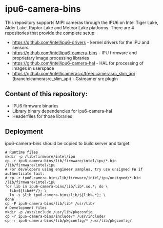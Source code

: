 # ipu6-camera-bins

This repository supports MIPI cameras through the IPU6 on Intel Tiger Lake, Alder Lake, Raptor Lake and Meteor Lake platforms.
There are 4 repositories that provide the complete setup:

- https://github.com/intel/ipu6-drivers - kernel drivers for the IPU and sensors
- https://github.com/intel/ipu6-camera-bins - IPU firmware and proprietary image processing libraries
- https://github.com/intel/ipu6-camera-hal - HAL for processing of images in userspace
- https://github.com/intel/icamerasrc/tree/icamerasrc_slim_api (branch:icamerasrc_slim_api) - Gstreamer src plugin

## Content of this repository:
- IPU6 firmware binaries
- Library binary dependencies for ipu6-camera-hal
- Headerfiles for those libraries

## Deployment
ipu6-camera-bins should be copied to build server and target
```
# Runtime files
mkdir -p /lib/firmware/intel/ipu
cp -r ipu6-camera-bins/lib/firmware/intel/ipu/*.bin /lib/firmware/intel/ipu
# For developers using engineer samples, try use unsigned FW if authenticate fail:
# cp -r ipu6-camera-bins/lib/firmware/intel/ipu/unsigned/*.bin /lib/firmware/intel/ipu
for lib in ipu6-camera-bins/lib/lib*.so.*; do \
  lib=${lib##*/}; \
  ln -s $lib ipu6-camera-bins/lib/${lib%.*}; \
done
cp -P ipu6-camera-bins/lib/lib* /usr/lib/
# Development files
mkdir -p /usr/include /usr/lib/pkgconfig
cp -r ipu6-camera-bins/include/* /usr/include/
cp -r ipu6-camera-bins/lib/pkgconfig/* /usr/lib/pkgconfig/
```

